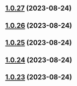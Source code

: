 ## [1.0.27](https://github.com/lf-trygghetstjanster/bankid4keycloak6/compare/v1.0.26...v1.0.27) (2023-08-24)



## [1.0.26](https://github.com/lf-trygghetstjanster/bankid4keycloak6/compare/v1.0.25...v1.0.26) (2023-08-24)



## [1.0.25](https://github.com/lf-trygghetstjanster/bankid4keycloak6/compare/v1.0.24...v1.0.25) (2023-08-24)



## [1.0.24](https://github.com/lf-trygghetstjanster/bankid4keycloak6/compare/v1.0.23...v1.0.24) (2023-08-24)



## [1.0.23](https://github.com/lf-trygghetstjanster/bankid4keycloak6/compare/v1.0.22...v1.0.23) (2023-08-24)



